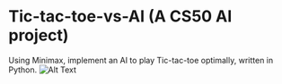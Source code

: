 # Tic-tac-toe-vs-AI (A CS50 AI project)
Using Minimax, implement an AI to play Tic-tac-toe optimally, written in Python.
![Alt Text](https://j.gifs.com/WLyYY4.gif)
